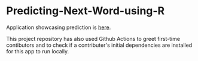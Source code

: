 # Predicting-Next-Word-using-R  

Application showcasing prediction is [here](https://www.shinyapps.io/admin/#/application/2680979).  

This project repository has also used Github Actions to greet first-time contibutors and to check if a contributer's initial dependencies are installed for this app to run locally.  

